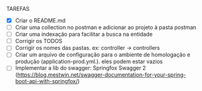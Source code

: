 TAREFAS
- [x] Criar o README.md
- [ ] Criar uma collection no postman e adicionar ao projeto à pasta postman
- [ ] Criar uma indexação para facilitar a busca na entidade
- [ ] Corrigir os TODOS
- [ ] Corrigir os nomes das pastas. ex: controller -> controllers
- [ ] Criar um arquivo de configuração para o ambiente de homologação e produção (application-prod.yml.). eles podem estar vazios
- [ ] Implementar a lib do swagger: Springfox Swagger 2 (https://blog.mestwin.net/swagger-documentation-for-your-spring-boot-api-with-springfox/)